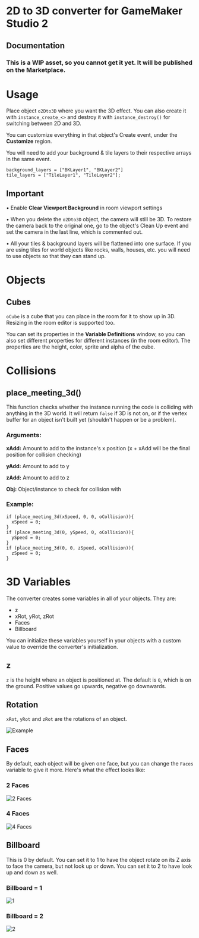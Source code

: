 # 2D to 3D converter for GameMaker Studio 2
## Documentation

### This is a WIP asset, so you cannot get it yet. It will be published on the Marketplace.

# Usage

Place object `o2Dto3D` where you want the 3D effect. You can also create it with `instance_create_<>` and destroy it with `instance_destroy()` for switching between 2D and 3D.

You can customize everything in that object's Create event, under the **Customize** region.

You will need to add your background & tile layers to their respective arrays in the same event.

```
background_layers = ["BKLayer1", "BKLayer2"]
tile_layers = ["TileLayer1", "TileLayer2"];
```

## Important

• Enable **Clear Viewport Background** in room viewport settings

• When you delete the `o2Dto3D` object, the camera will still be 3D. To restore the camera back to the original one, go to the object's Clean Up event and set the camera in the last line, which is commented out.

• All your tiles & background layers will be flattened into one surface. If you are using tiles for world objects like rocks, walls, houses, etc. you will need to use objects so that they can stand up.

# Objects

## Cubes

`oCube` is a cube that you can place in the room for it to show up in 3D. Resizing in the room editor is supported too.

You can set its properties in the **Variable Definitions** window, so you can also set different properties for different instances (in the room editor). The properties are the height, color, sprite and alpha of the cube.

# Collisions

## place_meeting_3d()

This function checks whether the instance running the code is colliding with anything in the 3D world. It will return `false` if 3D is not on, or if the vertex buffer for an object isn't built yet (shouldn't happen or be a problem).

### Arguments:

**xAdd:** Amount to add to the instance's x position (x + xAdd will be the final position for collision checking)

**yAdd:** Amount to add to y

**zAdd:** Amount to add to z

**Obj:** Object/instance to check for collision with

### Example:

```
if (place_meeting_3d(xSpeed, 0, 0, oCollision)){
  xSpeed = 0;
}
if (place_meeting_3d(0, ySpeed, 0, oCollision)){
  ySpeed = 0;
}
if (place_meeting_3d(0, 0, zSpeed, oCollision)){
  zSpeed = 0;
}
```

# 3D Variables

The converter creates some variables in all of your objects. They are:

* z
* xRot, yRot, zRot
* Faces
* Billboard

You can initialize these variables yourself in your objects with a custom value to override the converter's initialization.

## z

`z` is the height where an object is positioned at. The default is `0`, which is on the ground. Positive values go upwards, negative go downwards.

## Rotation

`xRot`, `yRot` and `zRot` are the rotations of an object.

![Example](http://www.3dmax-tutorials.com/graphics/ill_rotation_trackball.gif)

## Faces

By default, each object will be given one face, but you can change the `Faces` variable to give it more. Here's what the effect looks like:

### 2 Faces

![2 Faces](https://i.imgur.com/8HrLcZS.png)

### 4 Faces

![4 Faces](https://i.imgur.com/bzyME6p.png)

## Billboard

This is 0 by default. You can set it to 1 to have the object rotate on its Z axis to face the camera, but not look up or down. You can set it to 2 to have look up and down as well.

### Billboard = 1

![1](https://i.imgur.com/zaD8ITG.png)

### Billboard = 2

![2](https://i.imgur.com/GVebdJ7.png)

